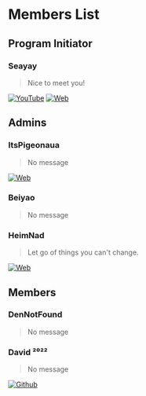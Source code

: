 # Members List

## Program Initiator

### Seayay

> Nice to meet you!

[![YouTube](https://img.shields.io/badge/YouTube-red?logo=YouTube&logoColor=white&style=for-the-badge)](https://www.youtube.com/channel/UCL6cniQ0BnecxCjdYN_EbaQ)
[![Web](https://img.shields.io/badge/Website-blue?&style=for-the-badge)](https://www.seayay.icu/)

## Admins

### ItsPigeonaua

> No message

[![Web](https://img.shields.io/badge/Website-brightgreen?&style=for-the-badge)](https://www.itspigeonaua.tk/)

### Beiyao

> No message

### HeimNad

> Let go of things you can't change.

[![Web](https://img.shields.io/badge/Website-blue?&style=for-the-badge)](https://blog.qhqqi.top/)

## Members

### DenNotFound

> No message

### David ²⁰²²

> No message

[![Github](https://img.shields.io/badge/GitHub-black?logo=GitHub&style=for-the-badge)](https://github.com/xianyongjian080402)
